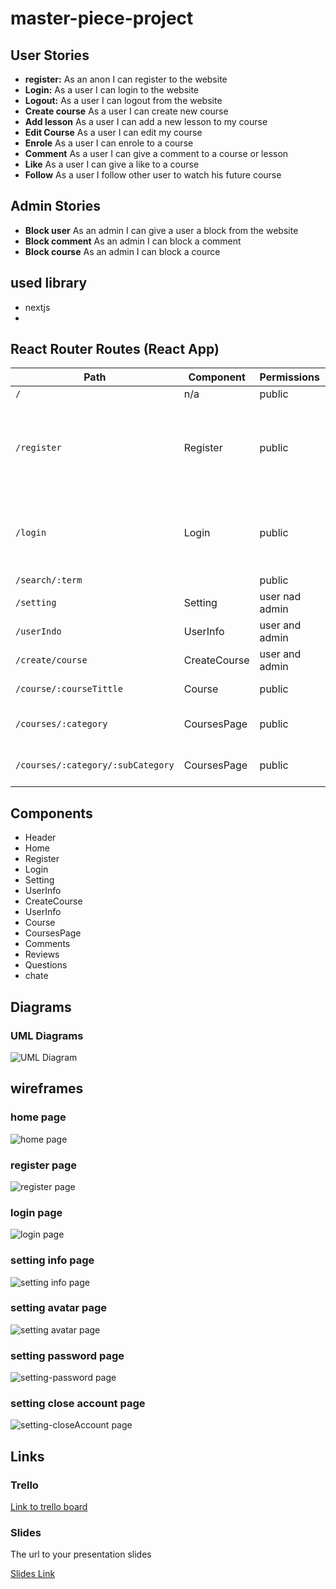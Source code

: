 # master-piece-project

## User Stories

- **register:** As an anon I can register to the website
- **Login:** As a user I can login to the website
- **Logout:** As a user I can logout from the website
- **Create course** As a user I can create new course
- **Add lesson** As a user I can add a new lesson to my course
- **Edit Course** As a user I can edit my course
- **Enrole** As a user I can enrole to a course
- **Comment** As a user I can give a comment to a course or lesson
- **Like** As a user I can give a like to a course
- **Follow** As a user I follow other user to watch his future course

## Admin Stories

- **Block user** As an admin I can give a user a block from the website
- **Block comment** As an admin I can block a comment
- **Block course** As an admin I can block a cource

## used library

- nextjs
-

## React Router Routes (React App)

| Path                              | Component    | Permissions    | Behavior                                                             |
| --------------------------------- | ------------ | -------------- | -------------------------------------------------------------------- |
| `/`                               | n/a          | public         | Home page                                                            |
| `/register`                       | Register     | public         | Register form, link to login, navigate to log in page after register |
| `/login`                          | Login        | public         | Login form, link to register, navigate to homepage after login       |
| `/search/:term`                   |              | public         |                                                                      |
| `/setting`                        | Setting      | user nad admin | Setting form,                                                        |
| `/userIndo`                       | UserInfo     | user and admin | show other user info                                                 |
| `/create/course`                  | CreateCourse | user and admin | create new course                                                    |
| `/course/:courseTittle`           | Course       | public         | show course                                                          |
| `/courses/:category`              | CoursesPage  | public         | show courses by category                                             |
| `/courses/:category/:subCategory` | CoursesPage  | public         | show courses subcategory                                             |

## Components

- Header
- Home
- Register
- Login
- Setting
- UserInfo
- CreateCourse
- UserInfo
- Course
- CoursesPage
- Comments
- Reviews
- Questions
- chate

## Diagrams

### UML Diagrams

 <img src="./client-UML.drawio.png" alt="UML Diagram" />

## wireframes

### home page

 <img src=".\wireframes\home.drawio.png" alt="home page" />

### register page

 <img src=".\wireframes\register.drawio.png" alt="register page" />

### login page

 <img src=".\wireframes\login.drawio.png" alt="login page" />

### setting info page

 <img src=".\wireframes\setting-info.drawio.png" alt="setting info page" />

### setting avatar page

 <img src=".\wireframes\setting-avatar.drawio.png" alt="setting avatar page" />

### setting password page

 <img src=".\wireframes\setting-password.drawio.png" alt="setting-password page" />

### setting close account page

 <img src=".\wireframes\setting-closeAccount.drawio.png" alt="setting-closeAccount page" />

## Links

### Trello

[Link to trello board](https://trello.com/mbprojectmohammedalmuziny)

### Slides

The url to your presentation slides

[Slides Link](http://slides.com/)
